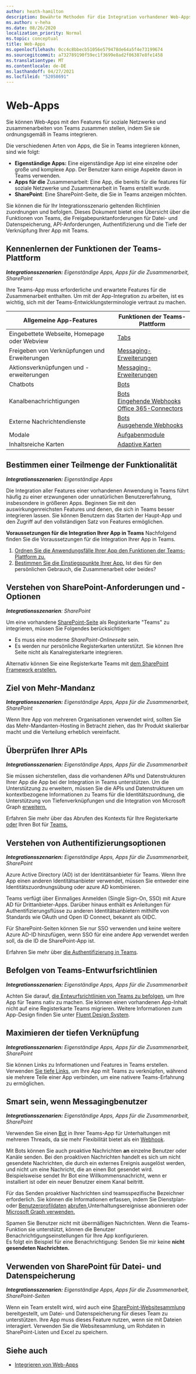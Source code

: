 ```yaml
---
author: heath-hamilton
description: Bewährte Methoden für die Integration vorhandener Web-Apps in Microsoft Teams
ms.author: v-heha
ms.date: 08/26/2020
localization_priority: Normal
ms.topic: conceptual
title: Web-Apps
ms.openlocfilehash: 0cc4c8bbecb51056e579478de64a5f4e73199674
ms.sourcegitcommit: a732789190f59ec1f3699e8ad2f06387e8fe1458
ms.translationtype: MT
ms.contentlocale: de-DE
ms.lasthandoff: 04/27/2021
ms.locfileid: "52058691"
---
```

# <a name="web-apps"></a>Web-Apps 

Sie können Web-Apps mit den Features für soziale Netzwerke und zusammenarbeiten von Teams zusammen stellen, indem Sie sie ordnungsgemäß in Teams integrieren.
  
Die verschiedenen Arten von Apps, die Sie in Teams integrieren können, sind wie folgt:
* **Eigenständige Apps:** Eine eigenständige App ist eine einzelne oder große und komplexe App. Der Benutzer kann einige Aspekte davon in Teams verwenden.
* **Apps für die** Zusammenarbeit: Eine App, die bereits für die features für soziale Netzwerke und Zusammenarbeit in Teams erstellt wurde.
* **SharePoint**: Eine SharePoint-Seite, die Sie in Teams anzeigen möchten.

Sie können die für Ihr Integrationsszenario geltenden Richtlinien zuordnungen und befolgen.
Dieses Dokument bietet eine Übersicht über die Funktionen von Teams, die Freigabepunktanforderungen für Datei- und Datenspeicherung, API-Anforderungen, Authentifizierung und die Tiefe der Verknüpfung Ihrer App mit Teams.
 
## <a name="get-to-know-teams-platform-capabilities"></a>Kennenlernen der Funktionen der Teams-Plattform

***Integrationsszenarien:** Eigenständige Apps, Apps für die Zusammenarbeit, SharePoint*

Ihre Teams-App muss erforderliche und erwartete Features für die Zusammenarbeit enthalten. Um mit der App-Integration zu arbeiten, ist es wichtig, sich mit der Teams-Entwicklungsterminologie vertraut zu machen.

|Allgemeine App-Features   |Funktionen der Teams-Plattform   |
|----------|-----------|
|Eingebettete Webseite, Homepage oder Webview  |[Tabs](../tabs/what-are-tabs.md)  |
|Freigeben von Verknüpfungen und Erweiterungen  |[Messaging-Erweiterungen](../messaging-extensions/what-are-messaging-extensions.md)  |
|Aktionsverknüpfungen und -erweiterungen  |[Messaging-Erweiterungen](../messaging-extensions/what-are-messaging-extensions.md)  |
|Chatbots  |[Bots](../bots/what-are-bots.md) |
|Kanalbenachrichtigungen  |[Bots](../bots/what-are-bots.md)<br/>[Eingehende Webhooks](../webhooks-and-connectors/what-are-webhooks-and-connectors.md)<br/>[Office 365-Connectors](../webhooks-and-connectors/what-are-webhooks-and-connectors.md)  |
|Externe Nachrichtendienste  |[Bots](../bots/what-are-bots.md)<br/>[Ausgehende Webhooks](../webhooks-and-connectors/what-are-webhooks-and-connectors.md)  |
|Modale  |[Aufgabenmodule](../task-modules-and-cards/what-are-task-modules.md)  |
|Inhaltsreiche Karten  |[Adaptive Karten](../task-modules-and-cards/what-are-cards.md)  |

## <a name="determine-a-subset-of-functionality"></a>Bestimmen einer Teilmenge der Funktionalität

***Integrationsszenarien:** Eigenständige Apps*

Die Integration aller Features einer vorhandenen Anwendung in Teams führt häufig zu einer erzwungenen oder unnatürlichen Benutzererfahrung, insbesondere in größeren Apps. Beginnen Sie mit den auswirkungenreichsten Features und denen, die sich in Teams besser integrieren lassen. Sie können Benutzern das Starten der Haupt-App und den Zugriff auf den vollständigen Satz von Features ermöglichen.

**Voraussetzungen für die Integration Ihrer App in Teams** Nachfolgend finden Sie die Voraussetzungen für die Integration Ihrer App in Teams. 

1. [Ordnen Sie die Anwendungsfälle Ihrer App den Funktionen der Teams-Plattform zu.](../concepts/design/map-use-cases.md)
1. [Bestimmen Sie die Einstiegspunkte Ihrer App.](../concepts/extensibility-points.md) Ist dies für den persönlichen Gebrauch, die Zusammenarbeit oder beides?

## <a name="understand-sharepoint-requirements-and-options"></a>Verstehen von SharePoint-Anforderungen und -Optionen

***Integrationsszenarien**: SharePoint*

Um eine vorhandene [SharePoint-Seite](https://docs.microsoft.com/MicrosoftTeams/teams-standalone-static-tabs-using-spo-sites) als Registerkarte "Teams" zu integrieren, müssen Sie Folgendes berücksichtigen:

* Es muss eine moderne *SharePoint-Onlineseite* sein.
* Es werden nur persönliche Registerkarten unterstützt. Sie können Ihre Seite nicht als Kanalregisterkarte integrieren.

Alternativ können Sie eine Registerkarte Teams mit [dem SharePoint Framework erstellen.](https://docs.microsoft.com/sharepoint/dev/spfx/integrate-with-teams-introduction)

## <a name="aim-towards-multi-tenancy"></a>Ziel von Mehr-Mandanz

***Integrationsszenarien:** Eigenständige Apps, Apps für die Zusammenarbeit, SharePoint*

Wenn Ihre App von mehreren Organisationen verwendet wird, sollten Sie das Mehr-Mandanten-Hosting in Betracht ziehen, das Ihr Produkt skalierbar macht und die Verteilung erheblich vereinfacht.

## <a name="review-your-apis"></a>Überprüfen Ihrer APIs

***Integrationsszenarien:** Eigenständige Apps, Apps für die Zusammenarbeit*

Sie müssen sicherstellen, dass die vorhandenen APIs und Datenstrukturen Ihrer App die App bei der Integration in Teams unterstützen. Um die Unterstützung zu erweitern, müssen Sie die APIs und Datenstrukturen [](../concepts/build-and-test/deep-links.md)um kontextbezogene Informationen zu Teams für die Identitätszuordnung, [](../concepts/authentication/configure-identity-provider.md)die Unterstützung von Tiefenverknüpfungen und die Integration von Microsoft Graph [erweitern.](https://docs.microsoft.com/graph/teams-concept-overview)

Erfahren Sie mehr über das Abrufen des Kontexts für Ihre Registerkarte [oder](../tabs/how-to/access-teams-context.md) Ihren Bot für [Teams.](../bots/how-to/get-teams-context.md)

## <a name="understand-authentication-options"></a>Verstehen von Authentifizierungsoptionen

***Integrationsszenarien:** Eigenständige Apps, Apps für die Zusammenarbeit, SharePoint*

Azure Active Directory (AD) ist der Identitätsanbieter für Teams. Wenn Ihre App einen anderen Identitätsanbieter verwendet, müssen Sie entweder eine Identitätszuordnungsübung oder azure AD kombinieren.

Teams verfügt über Einmaliges Anmelden (Single Sign-On, SSO) mit Azure AD für Drittanbieter-Apps. Darüber hinaus enthält es Anleitungen für Authentifizierungsflüsse zu anderen Identitätsanbietern mithilfe von Standards wie OAuth und Open ID Connect, bekannt als OIDC.

Für SharePoint-Seiten können Sie nur SSO verwenden und keine weitere Azure AD-ID hinzufügen, wenn SSO für eine andere App verwendet werden soll, da die ID die SharePoint-App ist.

Erfahren Sie mehr über [die Authentifizierung in Teams](../concepts/authentication/authentication.md).

## <a name="follow-teams-design-guidelines"></a>Befolgen von Teams-Entwurfsrichtlinien

***Integrationsszenarien:** Eigenständige Apps, Apps für die Zusammenarbeit*

Achten Sie darauf, [die Entwurfsrichtlinien von Teams zu befolgen,](../concepts/design/understand-use-cases.md) um Ihre App für Teams nativ zu machen. Sie können einen vorhandenen App-Inhalt nicht auf eine Registerkarte Teams migrieren. Weitere Informationen zum App-Design finden Sie unter [Fluent Design System](https://fluentsite.z22.web.core.windows.net/).

## <a name="maximize-deep-linking"></a>Maximieren der tiefen Verknüpfung

***Integrationsszenarien:** Eigenständige Apps, Apps für die Zusammenarbeit, SharePoint*

Sie können Links zu Informationen und Features in Teams erstellen. Verwenden [Sie tiefe Links,](../concepts/build-and-test/deep-links.md) um Ihre App mit Teams zu verknüpfen, während sie mehrere Teile einer App verbinden, um eine nativere Teams-Erfahrung zu ermöglichen.

## <a name="be-smart-when-messaging-users"></a>Smart sein, wenn Messagingbenutzer

***Integrationsszenarien:** Eigenständige Apps, Apps für die Zusammenarbeit, SharePoint*

Verwenden Sie einen [Bot](../bots/what-are-bots.md) in Ihrer Teams-App für Unterhaltungen mit mehreren Threads, da sie mehr Flexibilität bietet als ein [Webhook](../webhooks-and-connectors/what-are-webhooks-and-connectors.md).

Mit Bots können Sie auch proaktive Nachrichten **an** einzelne Benutzer oder Kanäle senden. Bei den proaktiven Nachrichten handelt es sich um nicht gesendete Nachrichten, die durch ein externes Ereignis ausgelöst werden, und nicht um eine Nachricht, die an einen Bot gesendet wird. Beispielsweise sendet Ihr Bot eine Willkommensnachricht, wenn er installiert ist oder ein neuer Benutzer einem Kanal beitritt. 

Für das Senden proaktiver Nachrichten sind teamsspezifische Bezeichner erforderlich. Sie können die Informationen erfassen, indem Sie Dienstplan- oder [Benutzerprofildaten](../bots/how-to/get-teams-context.md#fetch-the-roster-or-user-profile) [abrufen,](../bots/how-to/conversations/subscribe-to-conversation-events.md)Unterhaltungsereignisse abonnieren oder [Microsoft Graph verwenden.](https://docs.microsoft.com/graph/teams-proactive-messaging)

Spamen Sie Benutzer nicht mit übermäßigen Nachrichten. Wenn die Teams-Funktion sie unterstützt, können die Benutzer Benachrichtigungseinstellungen für Ihre App konfigurieren.   
Es folgt ein Beispiel für eine Benachrichtigung: Senden Sie mir keine **nicht gesendeten Nachrichten.**

## <a name="use-sharepoint-for-file-and-data-storage"></a>Verwenden von SharePoint für Datei- und Datenspeicherung

***Integrationsszenarien:** Eigenständige Apps, Apps für die Zusammenarbeit, SharePoint-Seiten*

Wenn ein Team erstellt wird, wird auch eine [SharePoint-Websitesammlung](https://docs.microsoft.com/microsoftteams/sharepoint-onedrive-interact) bereitgestellt, um Datei- und Datenspeicherung für dieses Team zu unterstützen. Ihre App muss dieses Feature nutzen, wenn sie mit Dateien interagiert. Verwenden Sie die Websitesammlung, um Rohdaten in SharePoint-Listen und Excel zu speichern.

## <a name="see-also"></a>Siehe auch

- [Integrieren von Web-Apps](~/samples/integrate-web-apps-overview.md)
